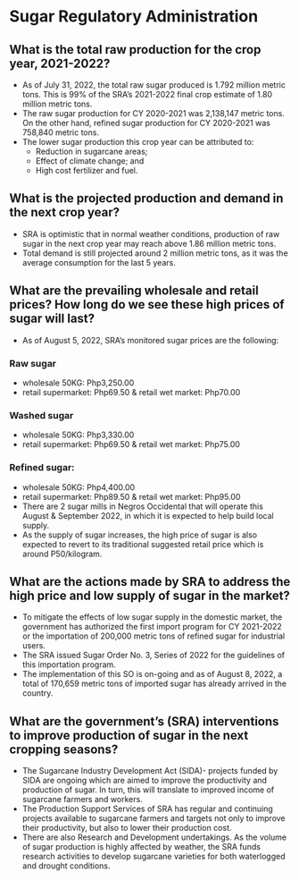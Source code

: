 # Sugar Regulatory Administration

## What is the total raw production for the crop year, 2021-2022?

- As of July 31, 2022, the total raw sugar produced is 1.792 million metric tons. This is 99% of the SRA’s 2021-2022 final crop estimate of 1.80 million metric tons.
- The raw sugar production for CY 2020-2021 was 2,138,147 metric tons. On the other hand, refined sugar production for CY 2020-2021 was 758,840 metric tons.
- The lower sugar production this crop year can be attributed to:
  - Reduction in sugarcane areas;
  - Effect of climate change; and
  - High cost fertilizer and fuel.
  
## What is the projected production and demand in the next crop year?

- SRA is optimistic that in normal weather conditions, production of raw sugar in the next crop year may reach above 1.86 million metric tons.
- Total demand is still projected around 2 million metric tons, as it was the average consumption for the last 5 years.

## What are the prevailing wholesale and retail prices? How long do we see these high prices of sugar will last?

- As of August 5, 2022, SRA’s monitored sugar prices are the following:
### Raw sugar
  - wholesale 50KG: Php3,250.00
  - retail supermarket: Php69.50 & retail wet market: Php70.00
### Washed sugar
  - wholesale 50KG: Php3,330.00
  - retail supermarket: Php69.50 & retail wet market: Php75.00
### Refined sugar:
  - wholesale 50KG: Php4,400.00
  - retail supermarket: Php89.50 & retail wet market: Php95.00
- There are 2 sugar mills in Negros Occidental that will operate this August & September 2022, in which it is expected to help build local supply.
- As the supply of sugar increases, the high price of sugar is also expected to revert to its traditional suggested retail price which is around P50/kilogram.


## What are the actions made by SRA to address the high price and low supply of sugar in the market?

- To mitigate the effects of low sugar supply in the domestic market, the government has authorized the first import program for CY 2021-2022 or the importation of 200,000 metric tons of refined sugar for industrial users.
- The SRA issued Sugar Order No. 3, Series of 2022 for the guidelines of this importation program.
- The implementation of this SO is on-going and as of August 8, 2022, a total of 170,659 metric tons of imported sugar has already arrived in the country.


## What are the government’s (SRA) interventions to improve production of sugar in the next cropping seasons?

- The Sugarcane Industry Development Act (SIDA)- projects funded by SIDA are ongoing which are aimed to improve the productivity and production of sugar. In turn, this will translate to improved income of sugarcane farmers and workers.
- The Production Support Services of SRA has regular and continuing projects available to sugarcane farmers and targets not only to improve their productivity, but also to lower their production cost.
- There are also Research and Development undertakings. As the volume of sugar production is highly affected by weather, the SRA funds research activities to develop sugarcane varieties for both waterlogged and drought conditions.
